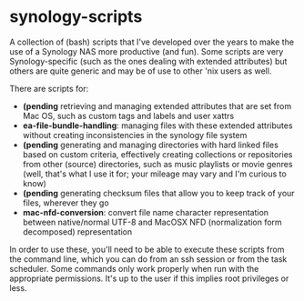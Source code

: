 # synology-scripts
A collection of (bash) scripts that I've developed over the years to make the use of a Synology NAS more productive (and fun). Some scripts are very Synology-specific (such as the ones dealing with extended attributes) but others are quite generic and may be of use to other 'nix users as well.

There are scripts for:
- **(pending** retrieving and managing extended attributes that are set from Mac OS, such as custom tags and labels and user xattrs
- **ea-file-bundle-handling**: managing files with these extended attributes without creating inconsistencies in the synology file system
- **(pending** generating and managing directories with hard linked files based on custom criteria, effectively creating collections or repositories from other (source) directories, such as music playlists or movie genres (well, that's what I use it for; your mileage may vary and I'm curious to know)
- **(pending** generating checksum files that allow you to keep track of your files, wherever they go
- **mac-nfd-conversion**: convert file name character representation between native/normal UTF-8 and MacOSX NFD (normalization form decomposed) representation

In order to use these, you'll need to be able to execute these scripts from the command line, which you can do from an ssh session or from the task scheduler. Some commands only work properly when run with the appropriate permissions. It's up to the user if this implies root privileges or less.
